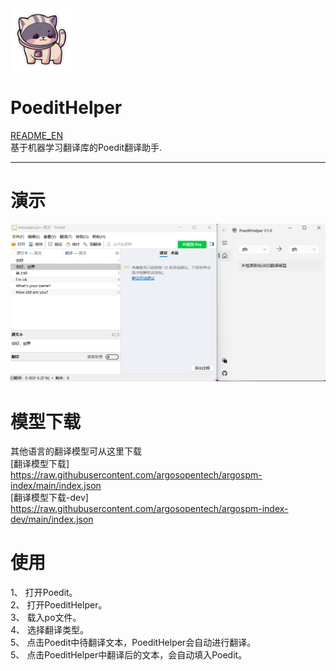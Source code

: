 <img src="app/res/logo.png" width=100 height=100 alt="LOGO"/>

# PoeditHelper
[README_EN](README_EN.md)  
基于机器学习翻译库的Poedit翻译助手.   

----
# 演示
![Demo](app/res/PoeditHelper.gif)

# 模型下载  
其他语言的翻译模型可从这里下载  
[翻译模型下载]  
https://raw.githubusercontent.com/argosopentech/argospm-index/main/index.json  
[翻译模型下载-dev]  
https://raw.githubusercontent.com/argosopentech/argospm-index-dev/main/index.json  

# 使用
1、 打开Poedit。  
2、 打开PoeditHelper。  
3、 载入po文件。  
4、 选择翻译类型。  
5、 点击Poedit中待翻译文本，PoeditHelper会自动进行翻译。  
5、 点击PoeditHelper中翻译后的文本，会自动填入Poedit。  